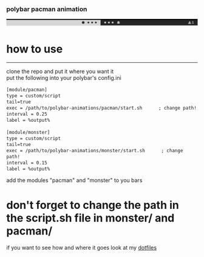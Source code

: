 ### polybar pacman animation   

![pacman](preview.gif)

# how to use   
---
clone the repo and put it where you want it   
put the following into your polybar's config.ini
```
[module/pacman]
type = custom/script
tail=true
exec = /path/to/polybar-animations/pacman/start.sh      ; change path!
interval = 0.25
label = %output%

[module/monster]
type = custom/script
tail=true
exec = /path/to/polybar-animations/monster/start.sh      ; change path!
interval = 0.15
label = %output%

```
add the modules "pacman" and "monster" to you bars  

# don't forget to change the path in the script.sh file in monster/ and pacman/   
  

if you want to see how and where it goes look at my [dotfiles](https://github.com/itsoctotv/dotfiles/blob/main/polybar/config.ini)    

